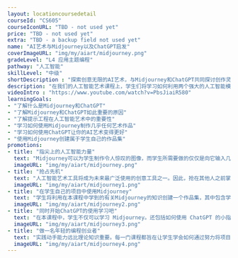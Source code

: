 ```yaml
---
layout: locationcoursedetail
courseId: "CS605"
courseIconURL: "TBD - not used yet"
price: "TBD - not used yet"
extra: "TBD - a backup field not used yet"
name: "AI艺术与Midjourney以及ChatGPT启发"
coverImageURL: "img/my/aiart/midjourney.png"
gradeLevel: "L4 应用主题编程"
pathway: "人工智能"
skillLevel: "中级"
shortDescription : "探索创意无限的AI艺术，与Midjourney和ChatGPT共同探讨创作灵感！"
description: "在我们的人工智能艺术课程上，学生们将学习如何利用两个强大的人工智能模型，用仅仅几个关键词就能创作出令人惊叹的艺术作品。Midjourney将担任人工智能画家，而ChatGPT将培训学生如何正确制作艺术提示关键词。"
videoIntro : "https://www.youtube.com/watch?v=PbsJiaiR580"
learningGoals:
- "了解什么是Midjourney和ChatGPT"
- "了解Midjourney和ChatGPT如此重要的原因"
- "了解提示工程在人工智能艺术中的重要性"
- "学习如何使用Midjourney制作几乎任何艺术作品"
- "学习如何使用ChatGPT让你的AI艺术变得更好"
- "使用Midjourney创建属于学生自己的作品集"
promotions:
- title: "指尖上的人工智能力量"
  text: "Midjourney可以为学生制作令人惊叹的图像，而学生所需要做的仅仅是向它输入几个关键词。通过专业提示，学生还可以让它做更多的事情。"
  imageURL: "img/my/aiart/midjourney.png"
- title: "抢占先机"
  text: "人工智能艺术工具将成为未来最广泛使用的创意工具之一。因此，抢在其他人之前掌握它，才能抢占先机！"
  imageURL: "img/my/aiart/midjourney1.png"
- title: "在学生自己的项目中使用Midjourney"
  text: "学生将利用在本课程中学到的有关Midjourney的知识创建一个作品集，其中包含学生所有令人惊叹的人工智能艺术作品"
  imageURL: "img/my/aiart/midjourney2.png"
- title: "同时开始ChatGPT的使用学习吧"
  text: "在本课程中，学生不仅可以学习 Midjourney。还包括如何使用 ChatGPT 的小指南，这是一个同样庞大而强大的人工智能工具，学生应该知道如何使用。"
  imageURL: "img/my/aiart/midjourney3.png"
- title: "做一名年轻的编程创业者"
  text: "实践动手能力远比理论知识重要。每一门课程都旨在让学生学会如何通过努力将项目创意变为现实。在这些挑战中，年轻的小企业家们得到了锻炼。"
  imageURL: "img/my/aiart/midjourney4.png"
---
```

